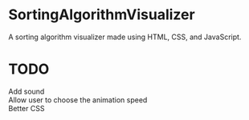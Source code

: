 # SortingAlgorithmVisualizer
A sorting algorithm visualizer made using HTML, CSS, and JavaScript.

# TODO
Add sound  
Allow user to choose the animation speed  
Better CSS
